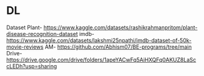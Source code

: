 # DL

Dataset
Plant-
https://www.kaggle.com/datasets/rashikrahmanpritom/plant-disease-recognition-dataset
imdb-
https://www.kaggle.com/datasets/lakshmi25npathi/imdb-dataset-of-50k-movie-reviews
AM- 
https://github.com/Abhism07/BE-programs/tree/main
Drive-
https://drive.google.com/drive/folders/1apeYACwFq5AiHXQFq0AKUZ8LaSccLEDh?usp=sharing
